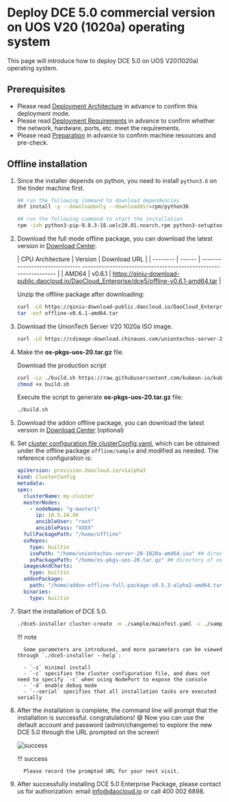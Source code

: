 # Deploy DCE 5.0 commercial version on UOS V20 (1020a) operating system

This page will introduce how to deploy DCE 5.0 on UOS V20(1020a) operating system.

## Prerequisites

- Please read [Deployment Architecture](../commercial/deploy-arch.md) in advance to confirm this deployment mode.
- Please read [Deployment Requirements](../commercial/deploy-requirements.md) in advance to confirm whether the network, hardware, ports, etc. meet the requirements.
- Please read [Preparation](../commercial/prepare.md) in advance to confirm machine resources and pre-check.

## Offline installation

1. Since the installer depends on python, you need to install `python3.6` on the tinder machine first.

     ```bash
     ## run the following command to download dependencies
     dnf install -y --downloadonly --downloaddir=rpm/python36

     ## run the following command to start the installation
     rpm -ivh python3-pip-9.0.3-18.uelc20.01.noarch.rpm python3-setuptools-39.2.0-7.uelc20.2.noarch.rpm python36-3.6.8-2.module+uelc20+36 +6174170c.x86_64.rpm
     ```

2. Download the full mode offline package, you can download the latest version in [Download Center](https://docs.daocloud.io/download/dce5/).

     | CPU Architecture | Version | Download URL |
     | -------- | ------ | ------------------------------ -------------------------------------------------- -------------- |
     | AMD64 | v0.6.1 | <https://qiniu-download-public.daocloud.io/DaoCloud_Enterprise/dce5/offline-v0.6.1-amd64.tar> |

     Unzip the offline package after downloading:

     ```bash
     curl -LO https://qiniu-download-public.daocloud.io/DaoCloud_Enterprise/dce5/offline-v0.6.1-amd64.tar
     tar -xvf offline-v0.6.1-amd64.tar
     ```

3. Download the UnionTech Server V20 1020a ISO image.

     ```bash
     curl -LO https://cdimage-download.chinauos.com/uniontechos-server-20-1020a-amd64.iso
     ```

4. Make the **os-pkgs-uos-20.tar.gz** file.

     Download the production script

     ```bash
     curl -Lo ./build.sh https://raw.githubusercontent.com/kubean-io/kubean/main/build/os-packages/others/uos_v20/build.sh
     chmod +x build.sh
     ```

     Execute the script to generate **os-pkgs-uos-20.tar.gz** file:

     ```bash
     ./build.sh
     ```

5. Download the addon offline package, you can download the latest version in [Download Center](../../download/dce5.md) (optional)

6. Set [cluster configuration file clusterConfig.yaml](../commercial/cluster-config.md), which can be obtained under the offline package `offline/sample` and modified as needed.
     The reference configuration is:

     ```yaml
     apiVersion: provision.daocloud.io/v1alpha3
     kind: ClusterConfig
     metadata:
     spec:
       clusterName: my-cluster
       masterNodes:
         - nodeName: "g-master1"
           ip: 10.5.14.XX
           ansibleUser: "root"
           ansiblePass: "XXXX"
       fullPackagePath: "/home/offline"
       osRepos:
         type: builtin
         isoPath: "/home/uniontechos-server-20-1020a-amd64.iso" ## directory of ISO
         osPackagePath: "/home/os-pkgs-uos-20.tar.gz" ## directory of os-pkgs
       imagesAndCharts:
         type: builtin
       addonPackage:
         path: "/home/addon-offline-full-package-v0.5.3-alpha2-amd64.tar.gz" ## directory of addon
       binaries:
         type: builtin
     ```

7. Start the installation of DCE 5.0.

     ```bash
     ./dce5-installer cluster-create -m ./sample/mainfest.yaml -c ./sample/clusterConfig.yaml
     ```

     !!! note

         Some parameters are introduced, and more parameters can be viewed through `./dce5-installer --help`:

         - `-z` minimal install
         - `-c` specifies the cluster configuration file, and does not need to specify `-c` when using NodePort to expose the console
         - `-d` enable debug mode
         - `--serial` specifies that all installation tasks are executed serially

8. After the installation is complete, the command line will prompt that the installation is successful. congratulations! :smile: Now you can use the default account and password (admin/changeme) to explore the new DCE 5.0 through the URL prompted on the screen!

     ![success](https://docs.daocloud.io/daocloud-docs-images/docs/install/images/success.png)

     !!! success

         Please record the prompted URL for your next visit.

9. After successfully installing DCE 5.0 Enterprise Package, please contact us for authorization: email [info@daocloud.io](mailto:info@daocloud.io) or call 400 002 6898.
